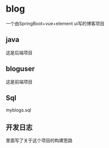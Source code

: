 # blog
 一个由SpringBoot+vue+element ui写的博客项目





## java

这是后端项目



## bloguser

这是前端项目



## Sql

myblogs.sql



## 开发日志

里面写了关于这个项目的构建思路